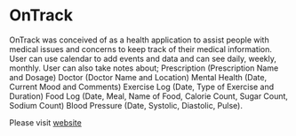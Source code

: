 # OnTrack

OnTrack was conceived of as a health application to assist people with medical issues and concerns to keep track of their medical information. 
User can use calendar to add events and data and can see daily, weekly, monthly.
User can also take notes about;
Prescription (Prescription Name and Dosage)
Doctor (Doctor Name and Location)
Mental Health (Date, Current Mood and Comments)
Exercise Log (Date, Type of Exercise and Duration)
Food Log (Date, Meal, Name of Food, Calorie Count, Sugar Count, Sodium Count)
Blood Pressure (Date, Systolic, Diastolic, Pulse).




Please visit [website](https://ancient-cove-33543.herokuapp.com/)
